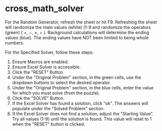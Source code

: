 # cross_math_solver
For the Random Generator, refresh the sheet or hit F9. Refreshing the sheet will randomize the main values (white) (1-9 and randomize the operators (green) ( +, −, ×, ÷ ). Background calculations will determine the ending values (blue). The ending values have NOT been limited to being whole numbers.	
	
For the Specified Solver, follow these steps:	
1)	Ensure Macros are enabled.
2)	Ensure Excel Solver is accessible.
3)	Click the "RESET" Button.
4)	Under the "Original Problem" section, in the green cells, use the dropdown buttons to select the desired operator.
5)	Under the "Original Problem" section, in the blue cells, enter the value for which you must solve (from the puzzle).
6)	Click the "SOLVE" Button.
7)	If the Excel Solver has found a solution, click "ok". The answers will populate under the "Solved Problem" section.
8)	If the Excel Solver does not find a solution, adjust the "Starting Value". Try all values (1-9) until the solution is found. This value will reset to 1 when the "RESET" button is clicked.
